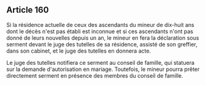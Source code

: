 Article 160
----
Si la résidence actuelle de ceux des ascendants du mineur de dix-huit ans dont
le décès n'est pas établi est inconnue et si ces ascendants n'ont pas donné de
leurs nouvelles depuis un an, le mineur en fera la déclaration sous serment
devant le juge des tutelles de sa résidence, assisté de son greffier, dans son
cabinet, et le juge des tutelles en donnera acte.

Le juge des tutelles notifiera ce serment au conseil de famille, qui statuera
sur la demande d'autorisation en mariage. Toutefois, le mineur pourra prêter
directement serment en présence des membres du conseil de famille.
